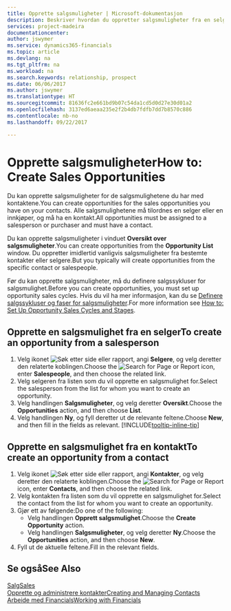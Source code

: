 ```yaml
---
title: Opprette salgsmuligheter | Microsoft-dokumentasjon
description: Beskriver hvordan du oppretter salgsmuligheter fra en selger eller kontakt i Financials.
services: project-madeira
documentationcenter: 
author: jswymer
ms.service: dynamics365-financials
ms.topic: article
ms.devlang: na
ms.tgt_pltfrm: na
ms.workload: na
ms.search.keywords: relationship, prospect
ms.date: 06/06/2017
ms.author: jswymer
ms.translationtype: HT
ms.sourcegitcommit: 81636fc2e661bd9b07c54da1cd5d0d27e30d01a2
ms.openlocfilehash: 3137ed6aeaa235e2f2b4db7fdfb7dd7b8570c886
ms.contentlocale: nb-no
ms.lasthandoff: 09/22/2017

---
```

# <a name="how-to-create-sales-opportunities"></a><span data-ttu-id="22a2c-103">Opprette salgsmuligheter</span><span class="sxs-lookup"><span data-stu-id="22a2c-103">How to: Create Sales Opportunities</span></span>
<span data-ttu-id="22a2c-104">Du kan opprette salgsmuligheter for de salgsmulighetene du har med kontaktene.</span><span class="sxs-lookup"><span data-stu-id="22a2c-104">You can create opportunities for the sales opportunities you have on your contacts.</span></span> <span data-ttu-id="22a2c-105">Alle salgsmulighetene må tilordnes en selger eller en innkjøper, og må ha en kontakt.</span><span class="sxs-lookup"><span data-stu-id="22a2c-105">All opportunities must be assigned to a salesperson or purchaser and must have a contact.</span></span>

<span data-ttu-id="22a2c-106">Du kan opprette salgsmuligheter i vinduet **Oversikt over salgsmuligheter**.</span><span class="sxs-lookup"><span data-stu-id="22a2c-106">You can create opportunities from the **Opportunity List** window.</span></span> <span data-ttu-id="22a2c-107">Du oppretter imidlertid vanligvis salgsmuligheter fra bestemte kontakter eller selgere.</span><span class="sxs-lookup"><span data-stu-id="22a2c-107">But you typically will create opportunities from the specific contact or salespeople.</span></span>

<span data-ttu-id="22a2c-108">Før du kan opprette salgsmuligheter, må du definere salgssykluser for salgsmulighet.</span><span class="sxs-lookup"><span data-stu-id="22a2c-108">Before you can create opportunities, you must set up opportunity sales cycles.</span></span> <span data-ttu-id="22a2c-109">Hvis du vil ha mer informasjon, kan du se [Definere salgssykluser og faser for salgsmuligheter](marketing-how-setup-opportunity-sales-cycles-stages.md).</span><span class="sxs-lookup"><span data-stu-id="22a2c-109">For more information see [How to: Set Up Opportunity Sales Cycles and Stages](marketing-how-setup-opportunity-sales-cycles-stages.md).</span></span>

## <a name="to-create-an-opportunity-from-a-salesperson"></a><span data-ttu-id="22a2c-110">Opprette en salgsmulighet fra en selger</span><span class="sxs-lookup"><span data-stu-id="22a2c-110">To create an opportunity from a salesperson</span></span>
1. <span data-ttu-id="22a2c-111">Velg ikonet ![Søk etter side eller rapport](media/ui-search/search_small.png "Ikonet Søk etter side eller rapport"), angi **Selgere**, og velg deretter den relaterte koblingen.</span><span class="sxs-lookup"><span data-stu-id="22a2c-111">Choose the ![Search for Page or Report](media/ui-search/search_small.png "Search for Page or Report icon") icon, enter **Salespeople**, and then choose the related link.</span></span>
2. <span data-ttu-id="22a2c-112">Velg selgeren fra listen som du vil opprette en salgsmulighet for.</span><span class="sxs-lookup"><span data-stu-id="22a2c-112">Select the salesperson from the list for whom you want to create an opportunity.</span></span>
3. <span data-ttu-id="22a2c-113">Velg handlingen **Salgsmuligheter**, og velg deretter **Oversikt**.</span><span class="sxs-lookup"><span data-stu-id="22a2c-113">Choose the **Opportunities** action, and then choose **List**.</span></span>
4. <span data-ttu-id="22a2c-114">Velg handlingen **Ny**, og fyll deretter ut de relevante feltene.</span><span class="sxs-lookup"><span data-stu-id="22a2c-114">Choose **New**, and then fill in the fields as relevant.</span></span> [!INCLUDE[tooltip-inline-tip](includes/tooltip-inline-tip_md.md)]  



## <a name="to-create-an-opportunity-from-a-contact"></a><span data-ttu-id="22a2c-115">Opprette en salgsmulighet fra en kontakt</span><span class="sxs-lookup"><span data-stu-id="22a2c-115">To create an opportunity from a contact</span></span>
1. <span data-ttu-id="22a2c-116">Velg ikonet ![Søk etter side eller rapport](media/ui-search/search_small.png "Ikonet Søk etter side eller rapport"), angi **Kontakter**, og velg deretter den relaterte koblingen.</span><span class="sxs-lookup"><span data-stu-id="22a2c-116">Choose the ![Search for Page or Report](media/ui-search/search_small.png "Search for Page or Report icon") icon, enter **Contacts**, and then choose the related link.</span></span>
2. <span data-ttu-id="22a2c-117">Velg kontakten fra listen som du vil opprette en salgsmulighet for.</span><span class="sxs-lookup"><span data-stu-id="22a2c-117">Select the contact from the list for whom you want to create an opportunity.</span></span>
3. <span data-ttu-id="22a2c-118">Gjør ett av følgende:</span><span class="sxs-lookup"><span data-stu-id="22a2c-118">Do one of the following:</span></span>
   * <span data-ttu-id="22a2c-119">Velg handlingen **Opprett salgsmulighet**.</span><span class="sxs-lookup"><span data-stu-id="22a2c-119">Choose the **Create Opportunity** action.</span></span>
   * <span data-ttu-id="22a2c-120">Velg handlingen **Salgsmuligheter**, og velg deretter **Ny**.</span><span class="sxs-lookup"><span data-stu-id="22a2c-120">Choose the  **Opportunities** action, and then choose **New**.</span></span>
4. <span data-ttu-id="22a2c-121">Fyll ut de aktuelle feltene.</span><span class="sxs-lookup"><span data-stu-id="22a2c-121">Fill in the relevant fields.</span></span>

## <a name="see-also"></a><span data-ttu-id="22a2c-122">Se også</span><span class="sxs-lookup"><span data-stu-id="22a2c-122">See Also</span></span>
[<span data-ttu-id="22a2c-123">Salg</span><span class="sxs-lookup"><span data-stu-id="22a2c-123">Sales</span></span>](sales-manage-sales.md)  
[<span data-ttu-id="22a2c-124">Opprette og administrere kontakter</span><span class="sxs-lookup"><span data-stu-id="22a2c-124">Creating and Managing Contacts</span></span>](marketing-contacts.md)  
[<span data-ttu-id="22a2c-125">Arbeide med Financials</span><span class="sxs-lookup"><span data-stu-id="22a2c-125">Working with Financials</span></span>](ui-work-product.md)

